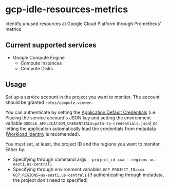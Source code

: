 # gcp-idle-resources-metrics
Identify unused resources at Google Cloud Platform through Prometheus' metrics

## Current supported services
- Google Compute Engine
  - Compute Instances
  - Compute Disks

## Usage

Set up a service account in the project you want to monitor. The account should be granted `roles/compute.viewer`.

You can authenticate by setting the [Application Default Credentials](https://developers.google.com/accounts/docs/application-default-credentials) (i.e: Placing the service account's JSON key and setting the environment variable `GOOGLE_APPLICATION_CREDENTIALS=path-to-credentials.json`) or letting the application automatically load the credentials from metadata ([Workload Identity](https://cloud.google.com/kubernetes-engine/docs/how-to/workload-identity) is recomended).

You must set, at least, the project ID and the regions you want to monitor. Either by: 
- Specifying through command args `--project_id xxx --regions us-east1,us-central1`  
- Specifying through environment variables `GCP_PROJECT_ID=xxx GCP_REGIONS=us-east1,us-central1` (if authenticating through metadata, the project don't need to specified)
